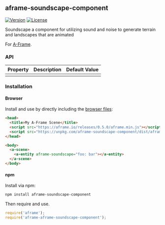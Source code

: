 ## aframe-soundscape-component

[![Version](http://img.shields.io/npm/v/aframe-aframe-soundscape-component.svg?style=flat-square)](https://npmjs.org/package/aframe-aframe-soundscape-component)
[![License](http://img.shields.io/npm/l/aframe-aframe-soundscape-component.svg?style=flat-square)](https://npmjs.org/package/aframe-aframe-soundscape-component)

Soundscape a component for utilizing sound and noise to generate terrain and landscapes that are animated

For [A-Frame](https://aframe.io).

### API

| Property | Description | Default Value |
| -------- | ----------- | ------------- |
|          |             |               |

### Installation

#### Browser

Install and use by directly including the [browser files](dist):

```html
<head>
  <title>My A-Frame Scene</title>
  <script src="https://aframe.io/releases/0.5.0/aframe.min.js"></script>
  <script src="https://unpkg.com/aframe-soundscape-component/dist/aframe-aframe-soundscape-component.min.js"></script>
</head>

<body>
  <a-scene>
    <a-entity aframe-soundscape="foo: bar"></a-entity>
  </a-scene>
</body>
```

<!-- If component is accepted to the Registry, uncomment this. -->
<!--
Or with [angle](https://npmjs.com/package/angle/), you can install the proper
version of the component straight into your HTML file, respective to your
version of A-Frame:

```sh
angle install aframe-soundscape-component
```
-->

#### npm

Install via npm:

```bash
npm install aframe-soundscape-component
```

Then require and use.

```js
require('aframe');
require('aframe-aframe-soundscape-component');
```
